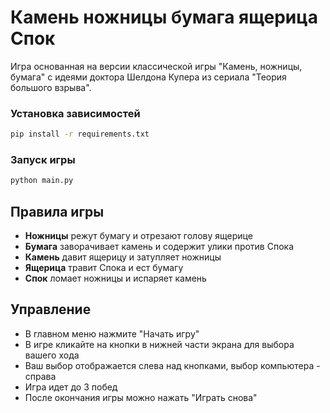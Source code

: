 # Камень ножницы бумага ящерица Спок

Игра основанная на версии классической игры "Камень, ножницы, бумага" с идеями доктора Шелдона Купера из сериала "Теория большого взрыва".

### Установка зависимостей
```bash
pip install -r requirements.txt
```

### Запуск игры
```bash
python main.py
```

## Правила игры

- **Ножницы** режут бумагу и отрезают голову ящерице
- **Бумага** заворачивает камень и содержит улики против Спока
- **Камень** давит ящерицу и затупляет ножницы
- **Ящерица** травит Спока и ест бумагу
- **Спок** ломает ножницы и испаряет камень

## Управление

- В главном меню нажмите "Начать игру"
- В игре кликайте на кнопки в нижней части экрана для выбора вашего хода
- Ваш выбор отображается слева над кнопками, выбор компьютера - справа
- Игра идет до 3 побед
- После окончания игры можно нажать "Играть снова"

